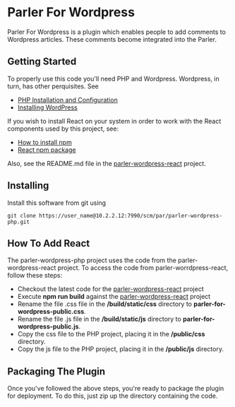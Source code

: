 # Parler For Wordpress
Parler For Wordpress is a plugin which enables people to add comments to Wordpress articles.
These comments become integrated into the Parler.

Getting Started
---------------
To properly use this code you'll need PHP and Wordpress. Wordpress, in turn, has other perquisites.
See 

* [PHP Installation and Configuration](http://php.net/manual/en/install.php)
* [Installing WordPress](https://codex.wordpress.org/Installing_WordPress)

If you wish to install React on your system in order to work with the React components used by 
this project, see:

* [How to install npm](https://blog.npmjs.org/post/85484771375/how-to-install-npm)
* [React npm package](https://www.npmjs.com/package/react)

Also, see the README.md file in the <u>parler-wordpress-react</u> project.

Installing 
----------
Install this software from git using 

````
git clone https://user_name@10.2.2.12:7990/scm/par/parler-wordpress-php.git
````

How To Add React
----------------
The parler-wordpress-php project uses the code from the parler-wordpress-react project. 
To access the code from parler-worrdpress-react, follow these steps:

* Checkout the latest code for the <u>parler-wordpress-react</u> project
* Execute <b>npm run build</b> against the <u>parler-wordpress-react</u> project
* Rename the file .css file in the <b>/build/static/css</b> directory to <b>parler-for-wordpress-public.css</b>.
* Rename the file .js file in the <b>/build/static/js</b> directory to <b>parler-for-wordpress-public.js</b>.
* Copy the css file to the PHP project, placing it in the <b>/public/css</b> directory.
* Copy the js file to the PHP project, placing it in the <b>/public/js</b> directory.

Packaging The Plugin
--------------------
 Once you've followed the above steps, you're ready to package the plugin for deployment. To do this, just zip up 
 the directory containing the code.